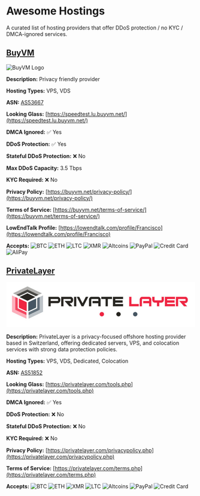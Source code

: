 # Awesome Hostings

A curated list of hosting providers that offer DDoS protection / no KYC / DMCA-ignored services.

## [BuyVM](https://buyvm.net)
![BuyVM Logo](https://buyvm.net/assets/img/header_logo.png)

**Description:** Privacy friendly provider

**Hosting Types:** VPS, VDS

**ASN:** [AS53667](https://bgp.tools/as/53667)

**Looking Glass:** [https://speedtest.lu.buyvm.net/](https://speedtest.lu.buyvm.net/)

**DMCA Ignored:** ✅ Yes

**DDoS Protection:** ✅ Yes

**Stateful DDoS Protection:** ❌ No

**Max DDoS Capacity:** 3.5 Tbps

**KYC Required:** ❌ No

**Privacy Policy:** [https://buyvm.net/privacy-policy/](https://buyvm.net/privacy-policy/)

**Terms of Service:** [https://buyvm.net/terms-of-service/](https://buyvm.net/terms-of-service/)

**LowEndTalk Profile:** [https://lowendtalk.com/profile/Francisco](https://lowendtalk.com/profile/Francisco)

**Accepts:** ![BTC](https://img.shields.io/badge/BTC-orange?style=flat&logo=bitcoin&logoColor=white) ![ETH](https://img.shields.io/badge/ETH-blue?style=flat&logo=ethereum&logoColor=white) ![LTC](https://img.shields.io/badge/LTC-gray?style=flat&logo=litecoin&logoColor=white) ![XMR](https://img.shields.io/badge/XMR-darkorange?style=flat&logo=monero&logoColor=white) ![Altcoins](https://img.shields.io/badge/Altcoins-gray?style=flat) ![PayPal](https://img.shields.io/badge/PayPal-blue?style=flat&logo=paypal&logoColor=white) ![Credit Card](https://img.shields.io/badge/Credit%20Card-green?style=flat) ![AliPay](https://img.shields.io/badge/AliPay-blue?style=flat&logo=alipay&logoColor=white)

## [PrivateLayer](https://privatelayer.com/)
![PrivateLayer Logo](./logos/privatelayer.png)

**Description:** PrivateLayer is a privacy-focused offshore hosting provider based in Switzerland, offering dedicated servers, VPS, and colocation services with strong data protection policies.

**Hosting Types:** VPS, VDS, Dedicated, Colocation

**ASN:** [AS51852](https://bgp.tools/as/51852)

**Looking Glass:** [https://privatelayer.com/tools.php](https://privatelayer.com/tools.php)

**DMCA Ignored:** ✅ Yes

**DDoS Protection:** ❌ No

**Stateful DDoS Protection:** ❌ No

**KYC Required:** ❌ No

**Privacy Policy:** [https://privatelayer.com/privacypolicy.php](https://privatelayer.com/privacypolicy.php)

**Terms of Service:** [https://privatelayer.com/terms.php](https://privatelayer.com/terms.php)

**Accepts:** ![BTC](https://img.shields.io/badge/BTC-orange?style=flat&logo=bitcoin&logoColor=white) ![ETH](https://img.shields.io/badge/ETH-blue?style=flat&logo=ethereum&logoColor=white) ![XMR](https://img.shields.io/badge/XMR-darkorange?style=flat&logo=monero&logoColor=white) ![LTC](https://img.shields.io/badge/LTC-gray?style=flat&logo=litecoin&logoColor=white) ![Altcoins](https://img.shields.io/badge/Altcoins-gray?style=flat) ![PayPal](https://img.shields.io/badge/PayPal-blue?style=flat&logo=paypal&logoColor=white) ![Credit Card](https://img.shields.io/badge/Credit%20Card-green?style=flat)

